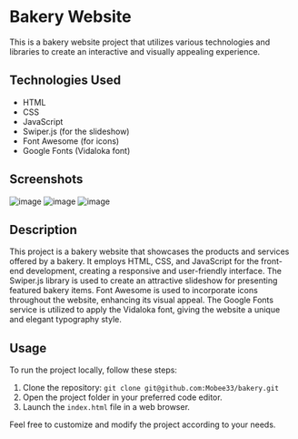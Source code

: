 # Bakery Website

This is a bakery website project that utilizes various technologies and libraries to create an interactive and visually appealing experience.

## Technologies Used

- HTML
- CSS
- JavaScript
- Swiper.js (for the slideshow)
- Font Awesome (for icons)
- Google Fonts (Vidaloka font)

## Screenshots

![image](https://github.com/Mobee33/bakery/assets/85481649/0bf45571-d5fc-4487-89ec-71d9c23041a6)
![image](https://github.com/Mobee33/bakery/assets/85481649/7a8c33e1-5146-4da4-82a4-9b98c19e8de2)
![image](https://github.com/Mobee33/bakery/assets/85481649/e8a7725f-0728-47ce-978a-03f8974257e5)

## Description

This project is a bakery website that showcases the products and services offered by a bakery. It employs HTML, CSS, and JavaScript for the front-end development, creating a responsive and user-friendly interface. The Swiper.js library is used to create an attractive slideshow for presenting featured bakery items. Font Awesome is used to incorporate icons throughout the website, enhancing its visual appeal. The Google Fonts service is utilized to apply the Vidaloka font, giving the website a unique and elegant typography style.

## Usage

To run the project locally, follow these steps:

1. Clone the repository: `git clone git@github.com:Mobee33/bakery.git`
2. Open the project folder in your preferred code editor.
3. Launch the `index.html` file in a web browser.

Feel free to customize and modify the project according to your needs.
